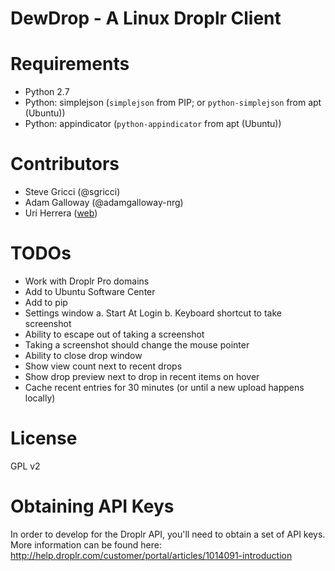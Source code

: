 DewDrop - A Linux Droplr Client
=======
# Requirements
* Python 2.7
* Python: simplejson (`simplejson` from PIP; or `python-simplejson` from apt (Ubuntu))
* Python: appindicator (`python-appindicator` from apt (Ubuntu))

# Contributors
* Steve Gricci (@sgricci)
* Adam Galloway (@adamgalloway-nrg)
* Uri Herrera ([web](http://nitrux.weebly.com/))

# TODOs
* Work with Droplr Pro domains
* Add to Ubuntu Software Center
* Add to pip
* Settings window
	a. Start At Login
	b. Keyboard shortcut to take screenshot
* Ability to escape out of taking a screenshot
* Taking a screenshot should change the mouse pointer
* Ability to close drop window
* Show view count next to recent drops
* Show drop preview next to drop in recent items on hover
* Cache recent entries for 30 minutes (or until a new upload happens locally)

# License
GPL v2

# Obtaining API Keys
In order to develop for the Droplr API, you'll need to obtain a set of API keys.
More information can be found here: http://help.droplr.com/customer/portal/articles/1014091-introduction
